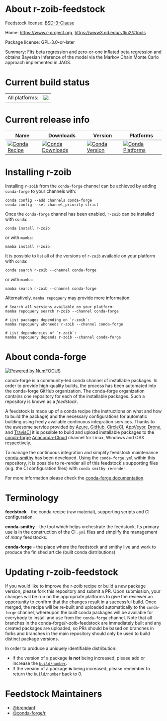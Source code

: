 About r-zoib-feedstock
======================

Feedstock license: [BSD-3-Clause](https://github.com/conda-forge/r-zoib-feedstock/blob/main/LICENSE.txt)

Home: https://www.r-project.org, https://www3.nd.edu/~fliu2/#tools

Package license: GPL-3.0-or-later

Summary: Fits beta regression and zero-or-one inflated beta regression and obtains Bayesian Inference of the model via the Markov Chain Monte Carlo approach implemented in JAGS.

Current build status
====================


<table><tr><td>All platforms:</td>
    <td>
      <a href="https://dev.azure.com/conda-forge/feedstock-builds/_build/latest?definitionId=10202&branchName=main">
        <img src="https://dev.azure.com/conda-forge/feedstock-builds/_apis/build/status/r-zoib-feedstock?branchName=main">
      </a>
    </td>
  </tr>
</table>

Current release info
====================

| Name | Downloads | Version | Platforms |
| --- | --- | --- | --- |
| [![Conda Recipe](https://img.shields.io/badge/recipe-r--zoib-green.svg)](https://anaconda.org/conda-forge/r-zoib) | [![Conda Downloads](https://img.shields.io/conda/dn/conda-forge/r-zoib.svg)](https://anaconda.org/conda-forge/r-zoib) | [![Conda Version](https://img.shields.io/conda/vn/conda-forge/r-zoib.svg)](https://anaconda.org/conda-forge/r-zoib) | [![Conda Platforms](https://img.shields.io/conda/pn/conda-forge/r-zoib.svg)](https://anaconda.org/conda-forge/r-zoib) |

Installing r-zoib
=================

Installing `r-zoib` from the `conda-forge` channel can be achieved by adding `conda-forge` to your channels with:

```
conda config --add channels conda-forge
conda config --set channel_priority strict
```

Once the `conda-forge` channel has been enabled, `r-zoib` can be installed with `conda`:

```
conda install r-zoib
```

or with `mamba`:

```
mamba install r-zoib
```

It is possible to list all of the versions of `r-zoib` available on your platform with `conda`:

```
conda search r-zoib --channel conda-forge
```

or with `mamba`:

```
mamba search r-zoib --channel conda-forge
```

Alternatively, `mamba repoquery` may provide more information:

```
# Search all versions available on your platform:
mamba repoquery search r-zoib --channel conda-forge

# List packages depending on `r-zoib`:
mamba repoquery whoneeds r-zoib --channel conda-forge

# List dependencies of `r-zoib`:
mamba repoquery depends r-zoib --channel conda-forge
```


About conda-forge
=================

[![Powered by
NumFOCUS](https://img.shields.io/badge/powered%20by-NumFOCUS-orange.svg?style=flat&colorA=E1523D&colorB=007D8A)](https://numfocus.org)

conda-forge is a community-led conda channel of installable packages.
In order to provide high-quality builds, the process has been automated into the
conda-forge GitHub organization. The conda-forge organization contains one repository
for each of the installable packages. Such a repository is known as a *feedstock*.

A feedstock is made up of a conda recipe (the instructions on what and how to build
the package) and the necessary configurations for automatic building using freely
available continuous integration services. Thanks to the awesome service provided by
[Azure](https://azure.microsoft.com/en-us/services/devops/), [GitHub](https://github.com/),
[CircleCI](https://circleci.com/), [AppVeyor](https://www.appveyor.com/),
[Drone](https://cloud.drone.io/welcome), and [TravisCI](https://travis-ci.com/)
it is possible to build and upload installable packages to the
[conda-forge](https://anaconda.org/conda-forge) [Anaconda-Cloud](https://anaconda.org/)
channel for Linux, Windows and OSX respectively.

To manage the continuous integration and simplify feedstock maintenance
[conda-smithy](https://github.com/conda-forge/conda-smithy) has been developed.
Using the ``conda-forge.yml`` within this repository, it is possible to re-render all of
this feedstock's supporting files (e.g. the CI configuration files) with ``conda smithy rerender``.

For more information please check the [conda-forge documentation](https://conda-forge.org/docs/).

Terminology
===========

**feedstock** - the conda recipe (raw material), supporting scripts and CI configuration.

**conda-smithy** - the tool which helps orchestrate the feedstock.
                   Its primary use is in the construction of the CI ``.yml`` files
                   and simplify the management of *many* feedstocks.

**conda-forge** - the place where the feedstock and smithy live and work to
                  produce the finished article (built conda distributions)


Updating r-zoib-feedstock
=========================

If you would like to improve the r-zoib recipe or build a new
package version, please fork this repository and submit a PR. Upon submission,
your changes will be run on the appropriate platforms to give the reviewer an
opportunity to confirm that the changes result in a successful build. Once
merged, the recipe will be re-built and uploaded automatically to the
`conda-forge` channel, whereupon the built conda packages will be available for
everybody to install and use from the `conda-forge` channel.
Note that all branches in the conda-forge/r-zoib-feedstock are
immediately built and any created packages are uploaded, so PRs should be based
on branches in forks and branches in the main repository should only be used to
build distinct package versions.

In order to produce a uniquely identifiable distribution:
 * If the version of a package **is not** being increased, please add or increase
   the [``build/number``](https://docs.conda.io/projects/conda-build/en/latest/resources/define-metadata.html#build-number-and-string).
 * If the version of a package **is** being increased, please remember to return
   the [``build/number``](https://docs.conda.io/projects/conda-build/en/latest/resources/define-metadata.html#build-number-and-string)
   back to 0.

Feedstock Maintainers
=====================

* [@brendanf](https://github.com/brendanf/)
* [@conda-forge/r](https://github.com/conda-forge/r/)

